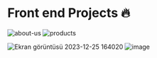 # Front end Projects 🔥
![about-us](https://github.com/batuhanlog/Front-end-Projects/assets/82649079/913ec22f-ae31-408b-ba78-b0a1d9953162)
![products](https://github.com/batuhanlog/Front-end-Projects/assets/82649079/209d3b26-a156-4948-8067-24ffe07f1184)

![Ekran görüntüsü 2023-12-25 164020](https://github.com/batuhanlog/Front-End-Projects-Patika/assets/82649079/6ba4c340-bdd9-4900-8f0a-d9155ecc6d80)
![image](https://github.com/batuhanlog/Front-End-Projects-Patika/assets/82649079/5ed83c51-f4af-4783-aa65-9ed4590ed97e)




